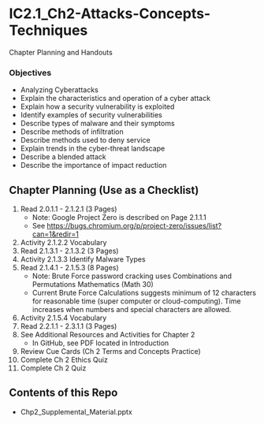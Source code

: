 # IC2.1_Ch2-Attacks-Concepts-Techniques
Chapter Planning and Handouts

### Objectives
- Analyzing Cyberattacks
- Explain the characteristics and operation of a cyber attack
- Explain how a security vulnerability is exploited
- Identify examples of security vulnerabilities
- Describe types of malware and their symptoms
- Describe methods of infiltration
- Describe methods used to deny service
- Explain trends in the cyber-threat landscape
- Describe a blended attack
- Describe the importance of impact reduction

## Chapter Planning (Use as a Checklist)
1. Read 2.0.1.1 - 2.1.2.1 (3 Pages)
   - Note: Google Project Zero is described on Page 2.1.1.1
   - See https://bugs.chromium.org/p/project-zero/issues/list?can=1&redir=1
2. Activity 2.1.2.2 Vocabulary
3. Read 2.1.3.1 - 2.1.3.2 (3 Pages)
4. Activity 2.1.3.3 Identify Malware Types
5. Read 2.1.4.1 - 2.1.5.3 (8 Pages)
   - Note: Brute Force password cracking uses Combinations and Permutations Mathematics (Math 30)
   - Current Brute Force Calculations suggests minimum of 12 characters for reasonable time (super computer or cloud-computing). Time increases when numbers and special characters are allowed.
6. Activity 2.1.5.4 Vocabulary
7. Read 2.2.1.1 - 2.3.1.1 (3 Pages)
8. See Additional Resources and Activities for Chapter 2
   - In GitHub, see PDF located in Introduction
9. Review Cue Cards (Ch 2 Terms and Concepts Practice)
10. Complete Ch 2 Ethics Quiz
11. Complete Ch 2 Quiz

## Contents of this Repo

- Chp2_Supplemental_Material.pptx
